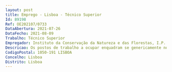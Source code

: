```yaml
--- 
layout: post
title: Emprego - Lisboa - Técnico Superior
Id: 89198
Ref: OE202107/0733
DataAbertura: 2021-07-26
DataFecho: 2021-08-09
Trabalho: Técnico Superior
Empregador: Instituto da Conservação da Natureza e das Florestas, I.P.
Descricao: Os postos de trabalho a ocupar enquadram se genericamente no anexo a que se refere o n.º 2 do artigo 88.º da LTFP, ao qual corresponde o grau 3 de complexidade funcional, da carreira e categoria de técnico superior, designadamente Fiscalizar o cumprimento em território nacional da Convenção Europeia para a Proteção dos Animais de Companhia e demais legislação aplicável em matéria de bem estar dos animais de companhia. Garantir a implementação dos planos de verificação e controlo definidos pelo ICNF Realizar de ações de fiscalização do cumprimento das regras aplicáveis em matéria de bem estar, detenção, criação, comércio, exposição e controlo das populações de animais de companhia nomeadamente dos programas CED e o funcionamento dos centros de recolha oficiais Cooperar com as autarquias locais, e demais entidades competentes, em matéria de bem estar dos animais de companhia, nomeadamente em ações de inspeção, controlo e fiscalização Realizar de ações de controlo e verificação dos alojamentos para hospedagem com e sem fins lucrativos Monitorizar o cumprimento das estratégias adequadas à proteção dos animais de companhia em situações de acidentes graves e catástrofes.
CodigoPostal: 1050-191 LISBOA
Concelho: Lisboa
Distrito: Lisboa
--- 
```

